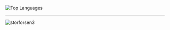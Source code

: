 ![Top Languages](https://github-readme-stats.vercel.app/api/top-langs/?username=your_username&layout=compact)


---------------------------------------------------------------------------------------------

![storforsen3](https://github.com/user-attachments/assets/48b83e78-ac4b-4d1c-af4e-84c7fbfdf7eb)



<!--
**AndreasErikLundmark/AndreasErikLundmark** is a ✨ _special_ ✨ repository because its `README.md` (this file) appears on your GitHub profile.

Here are some ideas to get you started:

- 🔭 I’m currently working on ...
- 🌱 I’m currently learning ...
- 👯 I’m looking to collaborate on ...
- 🤔 I’m looking for help with ...
- 💬 Ask me about ...
- 📫 How to reach me: ...
- 😄 Pronouns: ...
- ⚡ Fun fact: ...
-->
